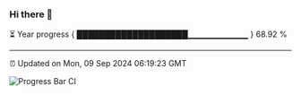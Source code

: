 ### Hi there 👋

⏳ Year progress { ████████████████████▁▁▁▁▁▁▁▁▁▁ } 68.92 %

---

⏰ Updated on Mon, 09 Sep 2024 06:19:23 GMT

![Progress Bar CI](https://github.com/liununu/liununu/workflows/Progress%20Bar%20CI/badge.svg)
